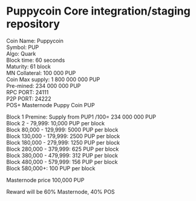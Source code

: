 Puppycoin Core integration/staging repository
=====================================


Coin Name: Puppycoin                                                                                                                                                                                                                                                            
Symbol: PUP                                                                                                                                                                                                                                                           
Algo: Quark                                                                                                                                                                                                                                                           
Block time: 60 seconds                                                                                                                                                                                                                                                         
Maturity: 61 block                                                                                                                                                                                                                                                           
MN Collateral: 100 000 PUP                                                                                                                                                                                                                                                     
Coin Max supply: 1 800 000 000 PUP                                                                                                                                                                                                                                             
Pre-mined: 234 000 000 PUP                                                                                                                                                                                                                                                       
RPC PORT: 24111                                                                                                                                                                                                                                                           
P2P PORT: 24222                                                                                                                                                                                                                                                           
POS+ Masternode Puppy Coin PUP                                                                                                                                                                                                                                                   

Block 1 Premine: Supply from PUP1 /100= 234 000 000 PUP                                                                                                                                                                                                                                          
Block 2 - 79,999: 10,000 PUP per block                                                                                                                                                                                                                                           
Block 80,000 - 129,999: 5000 PUP per block                                                                                                                                                                                                                                       
Block 130,000 - 179,999: 2500 PUP per block                                                                                                                                                                                                                                      
Block 180,000 - 279,999: 1250 PUP per block                                                                                                                                                                                                                                      
Block 280,000 - 379,999: 625 PUP per block                                                                                                                                                                                                                                       
Block 380,000 - 479,999: 312 PUP per block                                                                                                                                                                                                                                       
Block 480,000 - 579,999: 156 PUP per block                                                                                                                                                                                                                                       
Block 580,000+: 100 PUP per block                                                                                                                                                                                                                                           

Masternode price 100,000 PUP                                                                                                                                                                                                                                           

Reward will be 60% Masternode, 40% POS                                                                                                                                                                                                                                           
